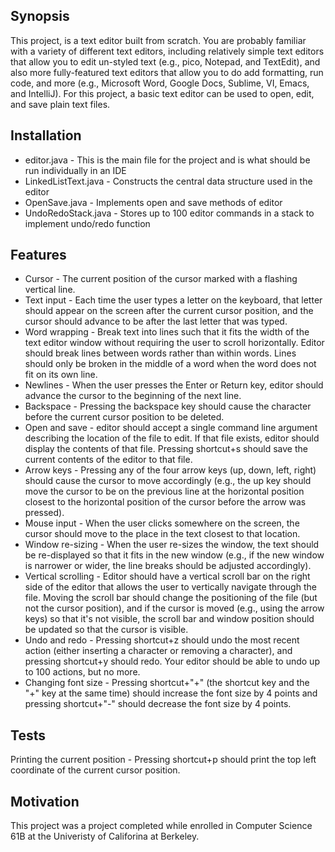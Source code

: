 ## Synopsis

This project, is a text editor built from scratch. You are probably familiar with a variety of different text editors, including relatively simple text editors that allow you to edit un-styled text (e.g., pico, Notepad, and TextEdit), and also more fully-featured text editors that allow you to do add formatting, run code, and more (e.g., Microsoft Word, Google Docs, Sublime, VI, Emacs, and IntelliJ). For this project, a basic text editor can be used to open, edit, and save plain text files.

## Installation

- editor.java - This is the main file for the project and is what should be run individually in an IDE
- LinkedListText.java - Constructs the central data structure used in the editor
- OpenSave.java - Implements open and save methods of editor
- UndoRedoStack.java - Stores up to 100 editor commands in a stack to implement undo/redo function

## Features

- Cursor - The current position of the cursor marked with a flashing vertical line.
- Text input - Each time the user types a letter on the keyboard, that letter should appear on the screen after the current cursor position, and the cursor should advance to be after the last letter that was typed.
- Word wrapping - Break text into lines such that it fits the width of the text editor window without requiring the user to scroll horizontally. Editor should break lines between words rather than within words. Lines should only be broken in the middle of a word when the word does not fit on its own line.
- Newlines - When the user presses the Enter or Return key, editor should advance the cursor to the beginning of the next line.
- Backspace - Pressing the backspace key should cause the character before the current cursor position to be deleted.
- Open and save - editor should accept a single command line argument describing the location of the file to edit. If that file exists, editor should display the contents of that file. Pressing shortcut+s should save the current contents of the editor to that file.
- Arrow keys - Pressing any of the four arrow keys (up, down, left, right) should cause the cursor to move accordingly (e.g., the up key should move the cursor to be on the previous line at the horizontal position closest to the horizontal position of the cursor before the arrow was pressed).
- Mouse input - When the user clicks somewhere on the screen, the cursor should move to the place in the text closest to that location.
- Window re-sizing - When the user re-sizes the window, the text should be re-displayed so that it fits in the new window (e.g., if the new window is narrower or wider, the line breaks should be adjusted accordingly).
- Vertical scrolling - Editor should have a vertical scroll bar on the right side of the editor that allows the user to vertically navigate through the file. Moving the scroll bar should change the positioning of the file (but not the cursor position), and if the cursor is moved (e.g., using the arrow keys) so that it's not visible, the scroll bar and window position should be updated so that the cursor is visible.
- Undo and redo - Pressing shortcut+z should undo the most recent action (either inserting a character or removing a character), and pressing shortcut+y should redo. Your editor should be able to undo up to 100 actions, but no more.
- Changing font size - Pressing shortcut+"+" (the shortcut key and the "+" key at the same time) should increase the font size by 4 points and pressing shortcut+"-" should decrease the font size by 4 points.

## Tests

Printing the current position - Pressing shortcut+p should print the top left coordinate of the current cursor position.

## Motivation

This project was a project completed while enrolled in Computer Science 61B at the Univeristy of Califorina at Berkeley.
